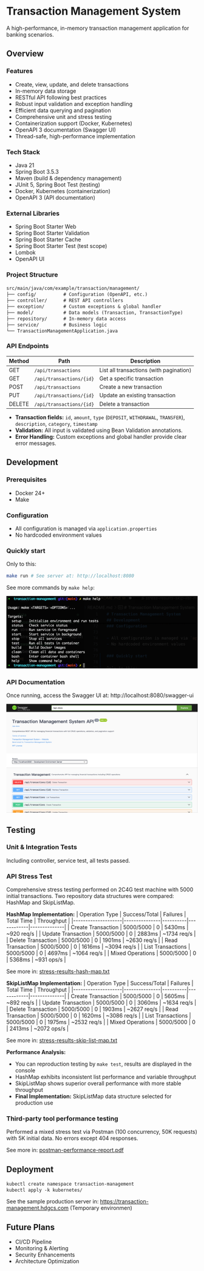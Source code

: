 # Transaction Management System

A high-performance, in-memory transaction management application for banking scenarios. 

## Overview

### Features

- Create, view, update, and delete transactions
- In-memory data storage
- RESTful API following best practices
- Robust input validation and exception handling
- Efficient data querying and pagination
- Comprehensive unit and stress testing
- Containerization support (Docker, Kubernetes)
- OpenAPI 3 documentation (Swagger UI)
- Thread-safe, high-performance implementation

### Tech Stack

- Java 21
- Spring Boot 3.5.3
- Maven (build & dependency management)
- JUnit 5, Spring Boot Test (testing)
- Docker, Kubernetes (containerization)
- OpenAPI 3 (API documentation)

### External Libraries

- Spring Boot Starter Web
- Spring Boot Starter Validation  
- Spring Boot Starter Cache
- Spring Boot Starter Test (test scope)
- Lombok
- OpenAPI UI


### Project Structure

```
src/main/java/com/example/transaction/management/
├── config/          # Configuration (OpenAPI, etc.)
├── controller/      # REST API controllers
├── exception/       # Custom exceptions & global handler
├── model/           # Data models (Transaction, TransactionType)
├── repository/      # In-memory data access
├── service/         # Business logic
└── TransactionManagementApplication.java
```

### API Endpoints

| Method | Path                        | Description                             |
|--------|-----------------------------|--------------------------------         |
| GET    | `/api/transactions`         | List all transactions (with pagination) |
| GET    | `/api/transactions/{id}`    | Get a specific transaction              |
| POST   | `/api/transactions`         | Create a new transaction                |
| PUT    | `/api/transactions/{id}`    | Update an existing transaction          |
| DELETE | `/api/transactions/{id}`    | Delete a transaction                    |

- **Transaction fields:** `id`, `amount`, `type` (`DEPOSIT`, `WITHDRAWAL`, `TRANSFER`), `description`, `category`, `timestamp`
- **Validation:** All input is validated using Bean Validation annotations.
- **Error Handling:** Custom exceptions and global handler provide clear error messages.

## Development

### Prerequisites

- Docker 24+
- Make

### Configuration

- All configuration is managed via `application.properties`
- No hardcoded environment values

### Quickly start

Only to this:

```bash
make run # See server at: http://localhost:8080
```

See more commands by `make help`:

![commands](./data/commands.png)

### API Documentation

Once running, access the Swagger UI at:  http://localhost:8080/swagger-ui

![Swagger UI](./data/swagger-ui.png)

## Testing

### Unit & Integration Tests

Including controller, service test, all tests passed.

### API Stress Test

Comprehensive stress testing performed on 2C4G test machine with 5000 initial transactions. Two repository data structures were compared: HashMap and SkipListMap.

**HashMap Implementation:**
| Operation Type      | Success/Total | Failures | Total Time | Throughput   |
|--------------------|---------------|----------|------------|--------------|
| Create Transaction | 5000/5000     | 0        | 5430ms     | ~920 req/s   |
| Update Transaction | 5000/5000     | 0        | 2883ms     | ~1734 req/s  |
| Delete Transaction | 5000/5000     | 0        | 1901ms     | ~2630 req/s  |
| Read Transaction   | 5000/5000     | 0        | 1616ms     | ~3094 req/s  |
| List Transactions  | 5000/5000     | 0        | 4697ms     | ~1064 req/s  |
| Mixed Operations   | 5000/5000     | 0        | 5368ms     | ~931 ops/s   |

See more in: [stress-results-hash-map.txt](./data/stress-results-hash-map.txt)

**SkipListMap Implementation:**
| Operation Type      | Success/Total | Failures | Total Time | Throughput   |
|--------------------|---------------|----------|------------|--------------|
| Create Transaction | 5000/5000     | 0        | 5605ms     | ~892 req/s   |
| Update Transaction | 5000/5000     | 0        | 3060ms     | ~1634 req/s  |
| Delete Transaction | 5000/5000     | 0        | 1903ms     | ~2627 req/s  |
| Read Transaction   | 5000/5000     | 0        | 1620ms     | ~3086 req/s  |
| List Transactions  | 5000/5000     | 0        | 1975ms     | ~2532 req/s  |
| Mixed Operations   | 5000/5000     | 0        | 2413ms     | ~2072 ops/s  |

See more in: [stress-results-skip-list-map.txt](./data/stress-results-skip-list-map.txt)

  **Performance Analysis:**
  - You can reproduction testing by `make test`, results are displayed in the console
  - HashMap exhibits inconsistent list performance and variable throughput
  - SkipListMap shows superior overall performance with more stable throughput
  - **Final Implementation:** SkipListMap data structure selected for production use

### Third-party tool performance testing

Performed a mixed stress test via Postman (100 concurrency, 50K requests) with 5K initial data. No errors except 404 responses.

See more in: [postman-performance-report.pdf](./data/postman-performance-report.pdf)

## Deployment

```
kubectl create namespace transaction-management
kubectl apply -k kubernetes/
```

See the sample production server in: https://transaction-management.hdgcs.com (Temporary environmen)

## Future Plans

- CI/CD Pipeline
- Monitoring & Alerting
- Security Enhancements
- Architecture Optimization
